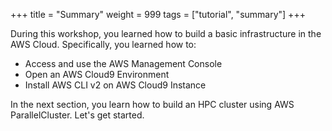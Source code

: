 +++
title = "Summary"
weight = 999
tags = ["tutorial", "summary"]
+++

During this workshop, you learned how to build a basic infrastructure in the AWS Cloud. Specifically, you learned how to:

- Access and use the AWS Management Console
- Open an AWS Cloud9 Environment
- Install AWS CLI v2 on AWS Cloud9 Instance

In the next section, you learn how to build an HPC cluster using AWS ParallelCluster. Let's get started.




